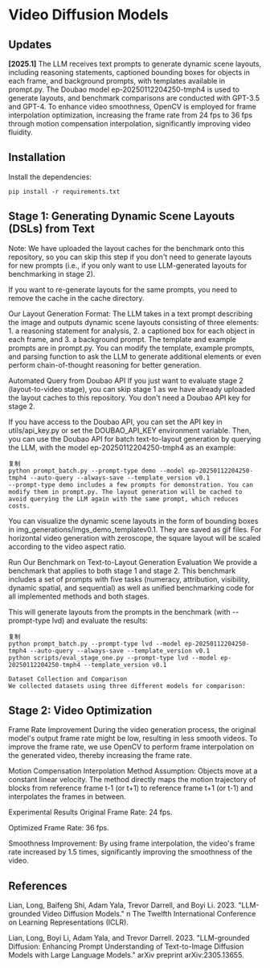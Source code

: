 #  Video Diffusion Models

## Updates
**[2025.1]** The LLM receives text prompts to generate dynamic scene layouts, including reasoning statements, captioned bounding boxes for objects in each frame, and background prompts, with templates available in prompt.py. The Doubao model ep-20250112204250-tmph4 is used to generate layouts, and benchmark comparisons are conducted with GPT-3.5 and GPT-4. To enhance video smoothness, OpenCV is employed for frame interpolation optimization, increasing the frame rate from 24 fps to 36 fps through motion compensation interpolation, significantly improving video fluidity.

## Installation
Install the dependencies:
```
pip install -r requirements.txt
```

## Stage 1: Generating Dynamic Scene Layouts (DSLs) from Text

Note: We have uploaded the layout caches for the benchmark onto this repository, so you can skip this step if you don't need to generate layouts for new prompts (i.e., if you only want to use LLM-generated layouts for benchmarking in stage 2).

If you want to re-generate layouts for the same prompts, you need to remove the cache in the cache directory.

Our Layout Generation Format: The LLM takes in a text prompt describing the image and outputs dynamic scene layouts consisting of three elements: 1. a reasoning statement for analysis, 2. a captioned box for each object in each frame, and 3. a background prompt. The template and example prompts are in prompt.py. You can modify the template, example prompts, and parsing function to ask the LLM to generate additional elements or even perform chain-of-thought reasoning for better generation.

Automated Query from Doubao API
If you just want to evaluate stage 2 (layout-to-video stage), you can skip stage 1 as we have already uploaded the layout caches to this repository. You don't need a Doubao API key for stage 2.

If you have access to the Doubao API, you can set the API key in utils/api_key.py or set the DOUBAO_API_KEY environment variable. Then, you can use the Doubao API for batch text-to-layout generation by querying the LLM, with the model ep-20250112204250-tmph4 as an example:

``` shell
复制
python prompt_batch.py --prompt-type demo --model ep-20250112204250-tmph4 --auto-query --always-save --template_version v0.1
--prompt-type demo includes a few prompts for demonstration. You can modify them in prompt.py. The layout generation will be cached to avoid querying the LLM again with the same prompt, which reduces costs.
```
You can visualize the dynamic scene layouts in the form of bounding boxes in img_generations/imgs_demo_templatev0.1. They are saved as gif files. For horizontal video generation with zeroscope, the square layout will be scaled according to the video aspect ratio.

Run Our Benchmark on Text-to-Layout Generation Evaluation
We provide a benchmark that applies to both stage 1 and stage 2. This benchmark includes a set of prompts with five tasks (numeracy, attribution, visibility, dynamic spatial, and sequential) as well as unified benchmarking code for all implemented methods and both stages.

This will generate layouts from the prompts in the benchmark (with --prompt-type lvd) and evaluate the results:

``` shell
复制
python prompt_batch.py --prompt-type lvd --model ep-20250112204250-tmph4 --auto-query --always-save --template_version v0.1
python scripts/eval_stage_one.py --prompt-type lvd --model ep-20250112204250-tmph4 --template_version v0.1

Dataset Collection and Comparison
We collected datasets using three different models for comparison:
```


## Stage 2: Video Optimization
Frame Rate Improvement
During the video generation process, the original model's output frame rate might be low, resulting in less smooth videos. To improve the frame rate, we use OpenCV to perform frame interpolation on the generated video, thereby increasing the frame rate.

Motion Compensation Interpolation Method
Assumption: Objects move at a constant linear velocity.
The method directly maps the motion trajectory of blocks from reference frame t-1 (or t+1) to reference frame t+1 (or t-1) and interpolates the frames in between.

Experimental Results
Original Frame Rate: 24 fps.

Optimized Frame Rate: 36 fps.

Smoothness Improvement: By using frame interpolation, the video's frame rate increased by 1.5 times, significantly improving the smoothness of the video.

## References

Lian, Long, Baifeng Shi, Adam Yala, Trevor Darrell, and Boyi Li. 2023. "LLM-grounded Video Diffusion Models." n The Twelfth International Conference on Learning Representations (ICLR).

Lian, Long, Boyi Li, Adam Yala, and Trevor Darrell. 2023. "LLM-grounded Diffusion: Enhancing Prompt Understanding of Text-to-Image Diffusion Models with Large Language Models." arXiv preprint arXiv:2305.13655. 
